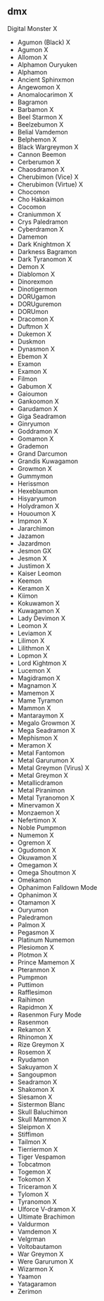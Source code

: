 ## dmx
Digital Monster X

- Agumon (Black) X
- Agumon X
- Allomon X
- Alphamon Ouryuken
- Alphamon
- Ancient Sphinxmon
- Angewomon X
- Anomalocarimon X
- Bagramon
- Barbamon X
- Beel Starmon X
- Beelzebumon X
- Belial Vamdemon
- Belphemon X
- Black Wargreymon X
- Cannon Beemon
- Cerberumon X
- Chaosdramon X
- Cherubimon (Vice) X
- Cherubimon (Virtue) X
- Chocomon
- Cho Hakkaimon
- Cocomon
- Craniummon X
- Crys Paledramon
- Cyberdramon X
- Damemon
- Dark Knightmon X
- Darkness Bagramon
- Dark Tyranomon X
- Demon X
- Diablomon X
- Dinorexmon
- Dinotigermon
- DORUgamon
- DORUguremon
- DORUmon
- Dracomon X
- Duftmon X
- Dukemon X
- Duskmon
- Dynasmon X
- Ebemon X
- Examon
- Examon X
- Filmon
- Gabumon X
- Gaioumon
- Gankoomon X
- Garudamon X
- Giga Seadramon
- Ginryumon
- Goddramon X
- Gomamon X
- Grademon
- Grand Darcumon
- Grandis Kuwagamon
- Growmon X
- Gummymon
- Herissmon
- Hexeblaumon
- Hisyaryumon
- Holydramon X
- Hououmon X
- Impmon X
- Jararchimon
- Jazamon
- Jazardmon
- Jesmon GX
- Jesmon X
- Justimon X
- Kaiser Leomon
- Keemon
- Keramon X
- Kiimon
- Kokuwamon X
- Kuwagamon X
- Lady Devimon X
- Leomon X
- Leviamon X
- Lilimon X
- Lilithmon X
- Lopmon X
- Lord Kightmon X
- Lucemon X
- Magidramon X
- Magnamon X
- Mamemon X
- Mame Tyramon
- Mammon X
- Mantaraymon X
- Megalo Growmon X
- Mega Seadramon X
- Mephismon X
- Meramon X
- Metal Fantomon
- Metal Garurumon X
- Metal Greymon (Virus) X
- Metal Greymon X
- Metallicdramon
- Metal Piranimon
- Metal Tyranomon X
- Minervamon X
- Monzaemon X
- Nefertimon X
- Noble Pumpmon
- Numemon X
- Ogremon X
- Ogudomon X
- Okuwamon X
- Omegamon X
- Omega Shoutmon X
- Omekamon
- Ophanimon Falldown Mode
- Ophanimon X
- Otamamon X
- Ouryumon
- Paledramon
- Palmon X
- Pegasmon X
- Platinum Numemon
- Plesiomon X
- Plotmon X
- Prince Mamemon X
- Pteranmon X
- Pumpmon
- Puttimon
- Rafflesimon
- Raihimon
- Rapidmon X
- Rasenmon Fury Mode
- Rasenmon
- Rekamon X
- Rhinomon X
- Rize Greymon X
- Rosemon X
- Ryudamon
- Sakuyamon X
- Sangoupmon
- Seadramon X
- Shakomon X
- Siesamon X
- Sistermon Blanc
- Skull Baluchimon
- Skull Mammon X
- Sleipmon X
- Stiffimon
- Tailmon X
- Tierriermon X
- Tiger Vespamon
- Tobcatmon
- Togemon X
- Tokomon X
- Triceramon X
- Tylomon X
- Tyranomon X
- Ulforce V-dramon X
- Ultimate Brachimon
- Valdurmon
- Vamdemon X
- Velgrman
- Voltobautamon
- War Greymon X
- Were Garurumon X
- Wizarmon X
- Yaamon
- Yatagaramon
- Zerimon
